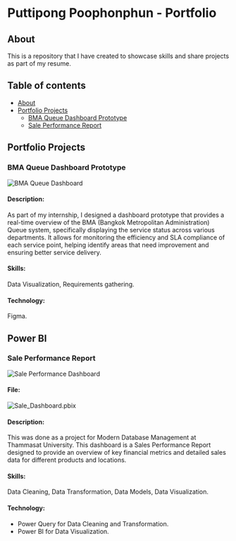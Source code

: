 # Puttipong Poophonphun - Portfolio

## About
This is a repository that I have created to showcase skills and share projects as part of my resume.
## Table of contents
  - [About](#about)
  - [Portfolio Projects](#Portfolio-Projects)
    - [BMA Queue Dashboard Prototype](#BMA-Queue-Dashboard-Prototype)
    - [Sale Performance Report](#Sale-Performance-Report) 
## Portfolio Projects
### BMA Queue Dashboard Prototype
![BMA Queue Dashboard](https://github.com/puttipongpoophonphun/Puttipong-Poophonphun-Portfolio/assets/170099350/f822dfe5-9d26-49d8-8482-c6d4c31fdd94)
#### Description:  
As part of my internship, I designed a dashboard prototype that provides a real-time overview of the BMA (Bangkok Metropolitan Administration) Queue system, specifically displaying the service status across various departments. It allows for monitoring the efficiency and SLA compliance of each service point, helping identify areas that need improvement and ensuring better service delivery.
#### Skills:
Data Visualization, Requirements gathering.
#### Technology:
Figma.
## Power BI
### Sale Performance Report
![Sale Performance Dashboard](https://github.com/puttipongpoophonphun/Puttipong-Poophonphun-Portfolio/assets/170099350/78530367-7436-4931-9f31-1a558ba2abac)
#### File: 
![Sale_Dashboard.pbix](project/Sale_Dashboard.pbix)  
#### Description: 
This was done as a project for Modern Database Management at Thammasat University. This dashboard is a Sales Performance Report designed to provide an overview of key financial metrics and detailed sales data for different products and locations.
#### Skills: 
Data Cleaning, Data Transformation, Data Models, Data Visualization. 
#### Technology: 
- Power Query for Data Cleaning and Transformation.
- Power BI for Data Visualization. 
